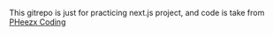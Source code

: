 This gitrepo is just for practicing next.js project, and code is take from [PHeezx Coding](https://www.youtube.com/watch?v=QWwLpIuTPFg)
